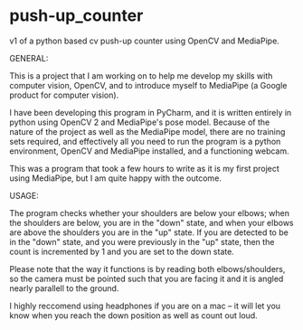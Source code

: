 # push-up_counter
v1 of a python based cv push-up counter using OpenCV and MediaPipe.

GENERAL:

This is a project that I am working on to help me develop my skills with computer vision, OpenCV, and to introduce myself to MediaPipe (a Google product for computer vision). 

I have been developing this program in PyCharm, and it is written entirely in python using OpenCV 2 and MediaPipe's pose model. Because of the nature of the project as well as the MediaPipe model, there are no training sets required, and effectively all you need to run the program is a python environment, OpenCV and MediaPipe installed, and a functioning webcam. 

This was a program that took a few hours to write as it is my first project using MediaPipe, but I am quite happy with the outcome.

USAGE:

The program checks whether your shoulders are below your elbows; when the shoulders are below, you are in the "down" state, and when your elbows are above the shoulders you are in the "up" state. If you are detected to be in the "down" state, and you were previously in the "up" state, then the count is incremented by 1 and you are set to the down state. 

Please note that the way it functions is by reading both elbows/shoulders, so the camera must be pointed such that you are facing it and it is angled nearly parallell to the ground. 

I highly reccomend using headphones if you are on a mac – it will let you know when you reach the down position as well as count out loud.
